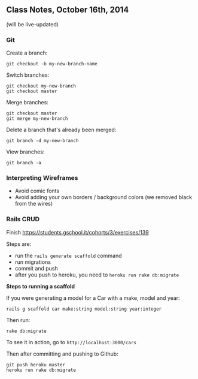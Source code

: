 ## Class Notes, October 16th, 2014

(will be live-updated)

### Git

Create a branch:

```
git checkout -b my-new-branch-name
```

Switch branches:

```
git checkout my-new-branch
git checkout master
```

Merge branches:

```
git checkout master
git merge my-new-branch
```

Delete a branch that's already been merged:

```
git branch -d my-new-branch
```

View branches:

```
git branch -a
```

### Interpreting Wireframes

* Avoid comic fonts
* Avoid adding your own borders / background colors (we removed black from the wires)

### Rails CRUD

Finish https://students.gschool.it/cohorts/3/exercises/139

Steps are:

* run the `rails generate scaffold` command
* run migrations
* commit and push
* after you push to heroku, you need to `heroku run rake db:migrate`

**Steps to running a scaffold**

If you were generating a model for a Car with a make, model and year:

```
rails g scaffold car make:string model:string year:integer
```

Then run:

```
rake db:migrate
```

To see it in action, go to `http://localhost:3000/cars`

Then after committing and pushing to Github:

```
git push heroku master
heroku run rake db:migrate
```
